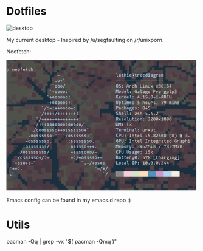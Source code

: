 # Dotfiles

![desktop](https://github.com/Lathie/config/blob/master/desktop.gif)

My current desktop - Inspired by /u/segfaulting on /r/unixporn.

Neofetch:

<img width="500" alt="portfolio_view" src="https://github.com/Lathie/config/blob/master/neofetch.png">

Emacs config can be found in my emacs.d repo :)

# Utils
pacman -Qq | grep -vx "$( pacman -Qmq )"
